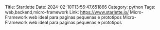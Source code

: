 Title: Startlette
Date: 2024-02-10T13:56:47.651866
Category: python
Tags: web,backend,micro-framework
Link: https://www.starlette.io/
Micro-Framework web ideal para paginas pequenas e prototipos
Micro-Framework web ideal para paginas pequenas e prototipos
